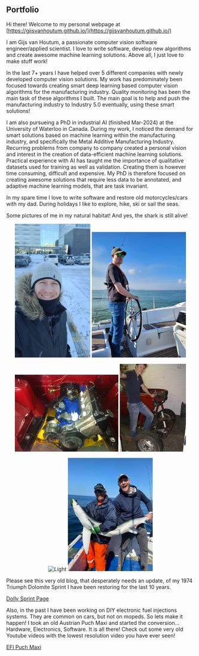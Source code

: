 ## Portfolio

Hi there! Welcome to my personal webpage at [https://gijsvanhoutum.github.io/](https://gijsvanhoutum.github.io/)

I am Gijs van Houtum, a passionate computer vision software engineer/applied scientist. 
I love to write software, develop new algorithms and create awesome machine learning solutions. 
Above all, I just love to make stuff work!

In the last 7+ years I have helped over 5 different companies with newly developed computer vision solutions.
My work has predominately been focused towards creating smart deep learning based computer vision algorithms 
for the manufacturing industry. Quality monitoring has been the main task of these algorithms I built.
The main goal is to help and push the manufacturing industry to Industry 5.0 eventually, using these smart solutions! 

I am also pursueing a PhD in industrial AI (finished Mar-2024) at the University of Waterloo in Canada. 
During my work, I noticed the demand for smart solutions based on machine learning within the manufacturing industry, 
and specifically the Metal Additive Manufacturing Industry. Recurring problems from company to company created a personal vision and interest in the creation of 
data-efficient machine learning solutions. Practical experience with AI has taught me the importance of qualitative datasets
used for training as well as validation. Creating them is however time consuming, difficult and expensive. My PhD is 
therefore focused on creating awesome solutions that require less data to be annotated, and adaptive machine learning models, 
that are task invariant.

In my spare time I love to write software and restore old motorcycles/cars with my dad. 
During holidays I like to explore, hike, ski or sail the seas.

Some pictures of me in my natural habitat! And yes, the shark is still alive!

<p align="center">
  <img alt="Light" src="images/waterloo_cold.jpeg" width="40%">
  <img alt="Dark" src="images/sailing_northsea.jpg" width="50%">
</p>

<p align="center">
  <img alt="Light" src="images/dolomite_engine.JPG" width="55%">
  <img alt="Dark" src="images/dolomite_subframe.JPG" width="35%">
</p>

<p align="center">
  <img alt="Light" src="images/skiing_solden.jpg" width="45%">
  <img alt="Dark" src="images/shark_fishing.jpeg" width="45%">
</p>

Please see this very old blog, that desperately needs an update, of my 1974 Triumph Dolomite Sprint
I have been restoring for the last 10 years. 

[Dolly Sprint Page](https://forum.triumphdolomite.co.uk/viewtopic.php?t=20033)

Also, in the past I have been working on DIY electronic fuel injections systems. They are common on 
cars, but not on mopeds. So lets make it happen! I took an old Austrian Puch Maxi and started the
conversion... Hardware, Electronics, Software. It is all there! Check out some very
old Youtube videos with the lowest resolution video you have ever seen!

[EFI Puch Maxi](https://www.youtube.com/@TheYamahaxt500)

<!-- ### Installation

See full step by step tutorial [on Medium](https://medium.com/@evanca/set-up-your-portfolio-website-in-less-than-10-minutes-with-github-pages-d0efa8ff56fd).
Whenever you commit to this repository, GitHub Pages will run [Jekyll](https://jekyllrb.com/) to rebuild the pages in your site, from the content in your Markdown files.

### Issues

See the [open issues](https://github.com/evanca/quick-portfolio/issues) for a list of proposed features (and known issues).
___

### References

[1] Jekyll theme "Minimal" for GitHub Pages: https://github.com/pages-themes/minimal (CC0 1.0 Universal License) -->
